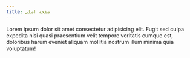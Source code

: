```yaml
---
title: صفحه اصلی
---
```


Lorem ipsum dolor sit amet consectetur adipisicing elit. Fugit sed culpa expedita nisi quasi praesentium velit tempore veritatis cumque est, doloribus harum eveniet aliquam mollitia nostrum illum minima quia voluptatum!
